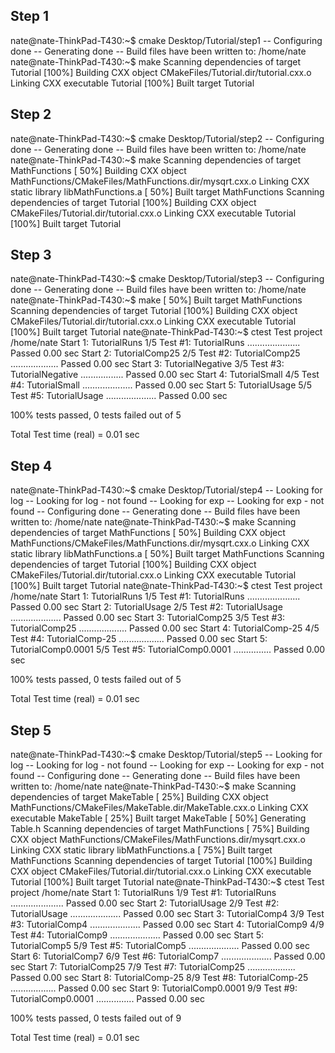 ## Step 1

nate@nate-ThinkPad-T430:~$ cmake Desktop/Tutorial/step1
-- Configuring done
-- Generating done
-- Build files have been written to: /home/nate
nate@nate-ThinkPad-T430:~$ make
Scanning dependencies of target Tutorial
[100%] Building CXX object CMakeFiles/Tutorial.dir/tutorial.cxx.o
Linking CXX executable Tutorial
[100%] Built target Tutorial

## Step 2

nate@nate-ThinkPad-T430:~$ cmake Desktop/Tutorial/step2
-- Configuring done
-- Generating done
-- Build files have been written to: /home/nate
nate@nate-ThinkPad-T430:~$ make
Scanning dependencies of target MathFunctions
[ 50%] Building CXX object MathFunctions/CMakeFiles/MathFunctions.dir/mysqrt.cxx.o
Linking CXX static library libMathFunctions.a
[ 50%] Built target MathFunctions
Scanning dependencies of target Tutorial
[100%] Building CXX object CMakeFiles/Tutorial.dir/tutorial.cxx.o
Linking CXX executable Tutorial
[100%] Built target Tutorial

## Step 3

nate@nate-ThinkPad-T430:~$ cmake Desktop/Tutorial/step3
-- Configuring done
-- Generating done
-- Build files have been written to: /home/nate
nate@nate-ThinkPad-T430:~$ make
[ 50%] Built target MathFunctions
Scanning dependencies of target Tutorial
[100%] Building CXX object CMakeFiles/Tutorial.dir/tutorial.cxx.o
Linking CXX executable Tutorial
[100%] Built target Tutorial
nate@nate-ThinkPad-T430:~$ ctest
Test project /home/nate
    Start 1: TutorialRuns
1/5 Test #1: TutorialRuns .....................   Passed    0.00 sec
    Start 2: TutorialComp25
2/5 Test #2: TutorialComp25 ...................   Passed    0.00 sec
    Start 3: TutorialNegative
3/5 Test #3: TutorialNegative .................   Passed    0.00 sec
    Start 4: TutorialSmall
4/5 Test #4: TutorialSmall ....................   Passed    0.00 sec
    Start 5: TutorialUsage
5/5 Test #5: TutorialUsage ....................   Passed    0.00 sec

100% tests passed, 0 tests failed out of 5

Total Test time (real) =   0.01 sec

## Step 4

nate@nate-ThinkPad-T430:~$ cmake Desktop/Tutorial/step4
-- Looking for log
-- Looking for log - not found
-- Looking for exp
-- Looking for exp - not found
-- Configuring done
-- Generating done
-- Build files have been written to: /home/nate
nate@nate-ThinkPad-T430:~$ make
Scanning dependencies of target MathFunctions
[ 50%] Building CXX object MathFunctions/CMakeFiles/MathFunctions.dir/mysqrt.cxx.o
Linking CXX static library libMathFunctions.a
[ 50%] Built target MathFunctions
Scanning dependencies of target Tutorial
[100%] Building CXX object CMakeFiles/Tutorial.dir/tutorial.cxx.o
Linking CXX executable Tutorial
[100%] Built target Tutorial
nate@nate-ThinkPad-T430:~$ ctest
Test project /home/nate
    Start 1: TutorialRuns
1/5 Test #1: TutorialRuns .....................   Passed    0.00 sec
    Start 2: TutorialUsage
2/5 Test #2: TutorialUsage ....................   Passed    0.00 sec
    Start 3: TutorialComp25
3/5 Test #3: TutorialComp25 ...................   Passed    0.00 sec
    Start 4: TutorialComp-25
4/5 Test #4: TutorialComp-25 ..................   Passed    0.00 sec
    Start 5: TutorialComp0.0001
5/5 Test #5: TutorialComp0.0001 ...............   Passed    0.00 sec

100% tests passed, 0 tests failed out of 5

Total Test time (real) =   0.01 sec

## Step 5

nate@nate-ThinkPad-T430:~$ cmake Desktop/Tutorial/step5
-- Looking for log
-- Looking for log - not found
-- Looking for exp
-- Looking for exp - not found
-- Configuring done
-- Generating done
-- Build files have been written to: /home/nate
nate@nate-ThinkPad-T430:~$ make
Scanning dependencies of target MakeTable
[ 25%] Building CXX object MathFunctions/CMakeFiles/MakeTable.dir/MakeTable.cxx.o
Linking CXX executable MakeTable
[ 25%] Built target MakeTable
[ 50%] Generating Table.h
Scanning dependencies of target MathFunctions
[ 75%] Building CXX object MathFunctions/CMakeFiles/MathFunctions.dir/mysqrt.cxx.o
Linking CXX static library libMathFunctions.a
[ 75%] Built target MathFunctions
Scanning dependencies of target Tutorial
[100%] Building CXX object CMakeFiles/Tutorial.dir/tutorial.cxx.o
Linking CXX executable Tutorial
[100%] Built target Tutorial
nate@nate-ThinkPad-T430:~$ ctest
Test project /home/nate
    Start 1: TutorialRuns
1/9 Test #1: TutorialRuns .....................   Passed    0.00 sec
    Start 2: TutorialUsage
2/9 Test #2: TutorialUsage ....................   Passed    0.00 sec
    Start 3: TutorialComp4
3/9 Test #3: TutorialComp4 ....................   Passed    0.00 sec
    Start 4: TutorialComp9
4/9 Test #4: TutorialComp9 ....................   Passed    0.00 sec
    Start 5: TutorialComp5
5/9 Test #5: TutorialComp5 ....................   Passed    0.00 sec
    Start 6: TutorialComp7
6/9 Test #6: TutorialComp7 ....................   Passed    0.00 sec
    Start 7: TutorialComp25
7/9 Test #7: TutorialComp25 ...................   Passed    0.00 sec
    Start 8: TutorialComp-25
8/9 Test #8: TutorialComp-25 ..................   Passed    0.00 sec
    Start 9: TutorialComp0.0001
9/9 Test #9: TutorialComp0.0001 ...............   Passed    0.00 sec

100% tests passed, 0 tests failed out of 9

Total Test time (real) =   0.01 sec



